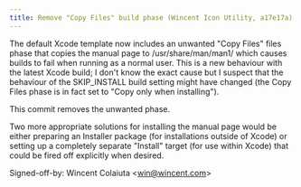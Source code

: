 ```yaml
---
title: Remove "Copy Files" build phase (Wincent Icon Utility, a17e17a)
---
```


The default Xcode template now includes an unwanted "Copy Files" files phase that copies the manual page to /usr/share/man/man1/ which causes builds to fail when running as a normal user. This is a new behaviour with the latest Xcode build; I don't know the exact cause but I suspect that the behaviour of the SKIP\_INSTALL build setting might have changed (the Copy Files phase is in fact set to "Copy only when installing").

This commit removes the unwanted phase.

Two more appropriate solutions for installing the manual page would be either preparing an Installer package (for installations outside of Xcode) or setting up a completely separate "Install" target (for use within Xcode) that could be fired off explicitly when desired.

Signed-off-by: Wincent Colaiuta &lt;win@wincent.com&gt;
